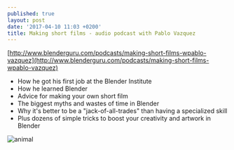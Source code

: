 ```yaml
---
published: true
layout: post
date: '2017-04-10 11:03 +0200'
title: Making short films - audio podcast with Pablo Vazquez
---
```

[http://www.blenderguru.com/podcasts/making-short-films-wpablo-vazquez](http://www.blenderguru.com/podcasts/making-short-films-wpablo-vazquez)

- How he got his first job at the Blender Institute
- How he learned Blender
- Advice for making your own short film
- The biggest myths and wastes of time in Blender
- Why it's better to be a "jack-of-all-trades" than having a specialized skill
- Plus dozens of simple tricks to boost your creativity and artwork in Blender

![animal](https://s3.amazonaws.com/blenderguru.com/uploads/2015/10/eye_post-673x379.jpg)



